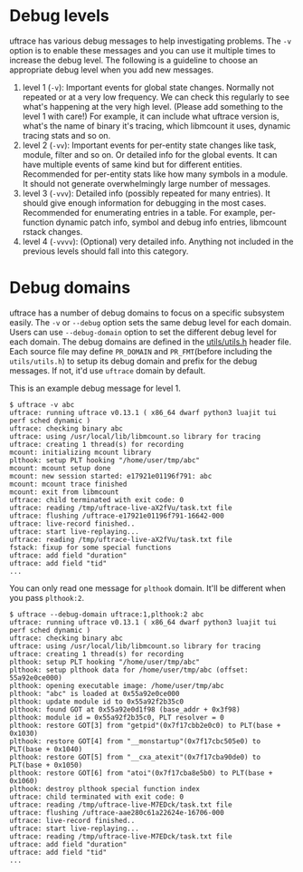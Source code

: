 # Debug levels
uftrace has various debug messages to help investigating problems.  The `-v` option is to enable these messages and you can use it multiple times to increase the debug level.  The following is a guideline to choose an appropriate debug level when you add new messages.

1. level 1 (`-v`): Important events for global state changes.  Normally not repeated or at a very low frequency.  We can check this regularly to see what's happening at the very high level.  (Please add something to the level 1 with care!)  For example, it can include what uftrace version is, what's the name of binary it's tracing, which libmcount it uses, dynamic tracing stats and so on.
2. level 2 (`-vv`): Important events for per-entity state changes like task, module, filter and so on.  Or detailed info for the global events.  It can have multiple events of same kind but for different entities.  Recommended for per-entity stats like how many symbols in a module.  It should not generate overwhelmingly large number of messages.
3. level 3 (`-vvv`): Detailed info (possibly repeated for many entries).  It should give enough information for debugging in the most cases.  Recommended for enumerating entries in a table.  For example, per-function dynamic patch info, symbol and debug info entries, libmcount rstack changes.
4. level 4 (`-vvvv`): (Optional) very detailed info.  Anything not included in the previous levels should fall into this category.

# Debug domains
uftrace has a number of debug domains to focus on a specific subsystem easily.  The `-v` or `--debug` option sets the same debug level for each domain.  Users can use `--debug-domain` option to set the different debug level for each domain.  The debug domains are defined in the [utils/utils.h](https://github.com/namhyung/uftrace/blob/v0.13/utils/utils.h#L70-L87) header file.  Each source file may define `PR_DOMAIN` and `PR_FMT`(before including the `utils/utils.h`) to setup its debug domain and prefix for the debug messages.  If not, it'd use `uftrace` domain by default.

This is an example debug message for level 1.
```
$ uftrace -v abc
uftrace: running uftrace v0.13.1 ( x86_64 dwarf python3 luajit tui perf sched dynamic )
uftrace: checking binary abc
uftrace: using /usr/local/lib/libmcount.so library for tracing
uftrace: creating 1 thread(s) for recording
mcount: initializing mcount library
plthook: setup PLT hooking "/home/user/tmp/abc"
mcount: mcount setup done
mcount: new session started: e17921e01196f791: abc
mcount: mcount trace finished
mcount: exit from libmcount
uftrace: child terminated with exit code: 0
uftrace: reading /tmp/uftrace-live-aX2fVu/task.txt file
uftrace: flushing /uftrace-e17921e01196f791-16642-000
uftrace: live-record finished.. 
uftrace: start live-replaying...
uftrace: reading /tmp/uftrace-live-aX2fVu/task.txt file
fstack: fixup for some special functions
uftrace: add field "duration"
uftrace: add field "tid"
...
```

You can only read one message for `plthook` domain.  It'll be different when you pass `plthook:2`.
```
$ uftrace --debug-domain uftrace:1,plthook:2 abc
uftrace: running uftrace v0.13.1 ( x86_64 dwarf python3 luajit tui perf sched dynamic )
uftrace: checking binary abc
uftrace: using /usr/local/lib/libmcount.so library for tracing
uftrace: creating 1 thread(s) for recording
plthook: setup PLT hooking "/home/user/tmp/abc"
plthook: setup plthook data for /home/user/tmp/abc (offset: 55a92e0ce000)
plthook: opening executable image: /home/user/tmp/abc
plthook: "abc" is loaded at 0x55a92e0ce000
plthook: update module id to 0x55a92f2b35c0
plthook: found GOT at 0x55a92e0d1f98 (base_addr + 0x3f98)
plthook: module id = 0x55a92f2b35c0, PLT resolver = 0
plthook: restore GOT[3] from "getpid"(0x7f17cbb2e0c0) to PLT(base + 0x1030)
plthook: restore GOT[4] from "__monstartup"(0x7f17cbc505e0) to PLT(base + 0x1040)
plthook: restore GOT[5] from "__cxa_atexit"(0x7f17cba90de0) to PLT(base + 0x1050)
plthook: restore GOT[6] from "atoi"(0x7f17cba8e5b0) to PLT(base + 0x1060)
plthook: destroy plthook special function index
uftrace: child terminated with exit code: 0
uftrace: reading /tmp/uftrace-live-M7EDck/task.txt file
uftrace: flushing /uftrace-aae280c61a22624e-16706-000
uftrace: live-record finished.. 
uftrace: start live-replaying...
uftrace: reading /tmp/uftrace-live-M7EDck/task.txt file
uftrace: add field "duration"
uftrace: add field "tid"
...
```